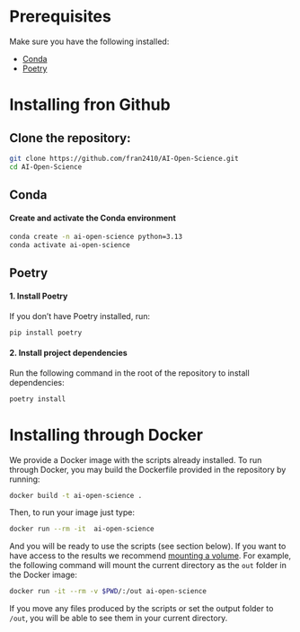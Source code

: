 
# Prerequisites

Make sure you have the following installed:
- [Conda](https://docs.conda.io/en/latest/miniconda.html) 
- [Poetry](https://python-poetry.org/docs/#installation)

# Installing fron Github

##  Clone the repository:
   ```bash
   git clone https://github.com/fran2410/AI-Open-Science.git
   cd AI-Open-Science
   ```
## Conda

#### Create and activate the Conda environment
```bash
conda create -n ai-open-science python=3.13 
conda activate ai-open-science
```

## Poetry

#### 1. Install Poetry
If you don’t have Poetry installed, run:
```bash
pip install poetry
```

#### 2. Install project dependencies
Run the following command in the root of the repository to install dependencies:
```bash
poetry install
```

# Installing through Docker

We provide a Docker image with the scripts already installed. To run through Docker, you may build the Dockerfile provided in the repository by running:

```bash
docker build -t ai-open-science .
```

Then, to run your image just type:

```bash
docker run --rm -it  ai-open-science
```

And you will be ready to use the scripts (see section below). If you want to have access to the results we recommend [mounting a volume](https://docs.docker.com/storage/volumes/). For example, the following command will mount the current directory as the `out` folder in the Docker image:

```bash
docker run -it --rm -v $PWD/:/out ai-open-science 
```
If you move any files produced by the scripts or set the output folder to `/out`, you will be able to see them in your current directory.
